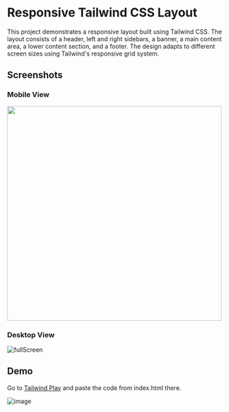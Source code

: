 # Responsive Tailwind CSS Layout

This project demonstrates a responsive layout built using Tailwind CSS. The layout consists of a header, left and right sidebars, a banner, a main content area, a lower content section, and a footer. The design adapts to different screen sizes using Tailwind's responsive grid system.

## Screenshots
### Mobile View
<img src="https://github.com/user-attachments/assets/929330e2-f8eb-425b-81c0-f199692443a9" height="500">


### Desktop View
![fullScreen](https://github.com/user-attachments/assets/4690a512-98f7-484e-b0ab-5a8727d75f9c)

## Demo
Go to [Tailwind Play](https://play.tailwindcss.com/) and paste the code from index.html there.

![image](https://github.com/user-attachments/assets/eabb28de-6eb9-4d15-bcc5-d6a88a57716c)
